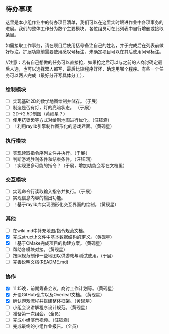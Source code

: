 ## 待办事项

这里是本小组作业中的待办项目清单，我们可以在这里实时跟进作业中各项事务的进展。我们的整体工作分为数个主要模块，各位组员可在此列表中自行增删或接取条目。

如需接取工作事务，请在项目后使用括号备注自己的姓名，并于完成后在列表前做好标注。扩展功能前需要使用感叹号标注，未确定项目可以在其后使用问号标注。

//注意：若有自己想做的任务可以直接抢，如果抢之后可以与之前的人商讨确定最后人选，也可以选择双人都写，最后比较程序好坏，确定用哪个程序。有些一个任务可以两人完成（最好分开写具体分工），
### 绘制模块

- [ ] 实现基础2D的数学地图绘制并储存。（于展）
- [ ] 制造是否有灯，灯的亮暗状态。 （于展）
- [ ] 2D->2.5D制图（黄砚星？）
- [ ] 使用抗锯齿等方式对绘制地图进行优化。（汪钰涵）
- [ ] ！利用raylib引擎制作图形化的游戏界面。（黄砚星）

### 执行模块

- [ ] 实现读取指令序列文件并执行。（于展）
- [ ] 判断游戏胜利条件和结束条件。（汪钰涵）
- [ ] ！实现更多可能的指令？（于展，增加功能会写在文档里）

### 交互模块

- [ ] 实现命令行读取输入指令并执行。（于展）
- [ ] 实现信息内容的输出功能。
- [ ] ！基于raylib库实现图形化交互界面的绘制。（黄砚星）

### 其他

- [ ] 在wiki.md中补充地图/指令规范文档。
- [x] 完成struct.h文件中基本数据结构的定义。（黄砚星）
- [x] ！基于CMake完成项目的构建方案。（黄砚星）
- [ ] 帮助各模块对接。（黄砚星）
- [ ] 按照规范制作一些地图以供游戏与测试使用。(于展)
- [ ] 完善说明文档(README.md)

### 协作

- [x] 11.15晚，前期筹备会议，商讨工作计划等。（黄砚星）
- [x] 开设GitHub仓库以及Overleaf文档。（黄砚星）
- [x] 确认游戏流程并搭建整体框架。（黄砚星）
- [ ] 小组会议讲解程序设计规范。（黄砚星）
- [ ] 准备第一次组会。（全员）
- [ ] 完成小组演示视频。（汪钰涵）
- [ ] 完成最终的小组作业报告。（全员）